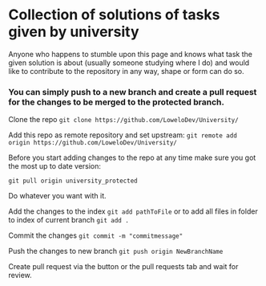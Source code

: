 # Collection of solutions of tasks given by university 

Anyone who happens to stumble upon this page and knows what task the given solution is about (usually someone studying where I do) and would like to contribute to the repository in any way, shape or form can do so.


### You can simply push to a new branch and create a pull request for the changes to be merged to the protected branch.

Clone the repo ```git clone https://github.com/LoweloDev/University/```

Add this repo as remote repository and set upstream: ```git remote add origin https://github.com/LoweloDev/University/``` 

Before you start adding changes to the repo at any time make sure you got the most up to date version:

```git pull origin university_protected```

Do whatever you want with it. 

Add the changes to the index ```git add pathToFile``` or to add all files in folder to index of current branch ```git add .```

Commit the changes ```git commit -m "commitmessage"``` 

Push the changes to new branch ```git push origin NewBranchName``` 

Create pull request via the button or the pull requests tab and wait for review.

